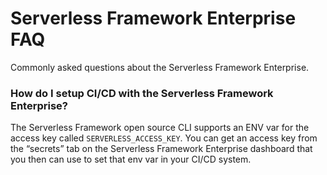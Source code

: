 # Serverless Framework Enterprise FAQ

Commonly asked questions about the Serverless Framework Enterprise.

### How do I setup CI/CD with the Serverless Framework Enterprise?
The Serverless Framework open source CLI supports an ENV var for the access key called `SERVERLESS_ACCESS_KEY`.
You can get an access key from the “secrets” tab on the Serverless Framework Enterprise dashboard that you then can use to set that env var in your CI/CD system.
